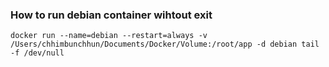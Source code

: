 ### How to run debian container wihtout exit
    docker run --name=debian --restart=always -v /Users/chhimbunchhun/Documents/Docker/Volume:/root/app -d debian tail -f /dev/null